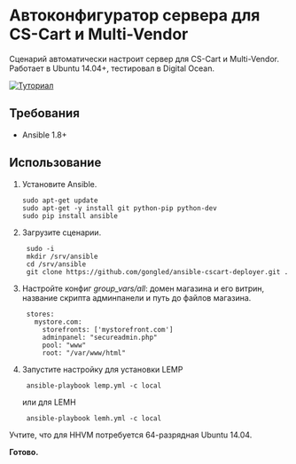# Автоконфигуратор сервера для CS-Cart и Multi-Vendor

Сценарий автоматически настроит сервер для CS-Cart и Multi-Vendor. Работает в Ubuntu 14.04+, тестировал в Digital Ocean.

[![Туториал](https://img.youtube.com/vi/Z_iVBRcmlaA/0.jpg)](https://www.youtube.com/watch?v=Z_iVBRcmlaA)

## Требования

 - Ansible 1.8+

## Использование

 1. Установите Ansible.

        sudo apt-get update
        sudo apt-get -y install git python-pip python-dev
        sudo pip install ansible

 2. Загрузите сценарии.

         sudo -i
         mkdir /srv/ansible
         cd /srv/ansible
         git clone https://github.com/gongled/ansible-cscart-deployer.git .

 3. Настройте конфиг *group_vars/all*: домен магазина и его витрин, название скрипта админпанели и путь до файлов магазина.

         stores:
           mystore.com:
             storefronts: ['mystorefront.com']
             adminpanel: "secureadmin.php"
             pool: "www"
             root: "/var/www/html"

 4. Запустите настройку для установки LEMP

         ansible-playbook lemp.yml -c local

    или для LEMH

         ansible-playbook lemh.yml -c local

 Учтите, что для HHVM потребуется 64-разрядная Ubuntu 14.04.

 **Готово.**
